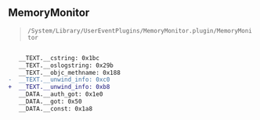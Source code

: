 ## MemoryMonitor

> `/System/Library/UserEventPlugins/MemoryMonitor.plugin/MemoryMonitor`

```diff

   __TEXT.__cstring: 0x1bc
   __TEXT.__oslogstring: 0x29b
   __TEXT.__objc_methname: 0x188
-  __TEXT.__unwind_info: 0xc0
+  __TEXT.__unwind_info: 0xb8
   __DATA.__auth_got: 0x1e0
   __DATA.__got: 0x50
   __DATA.__const: 0x1a8

```
